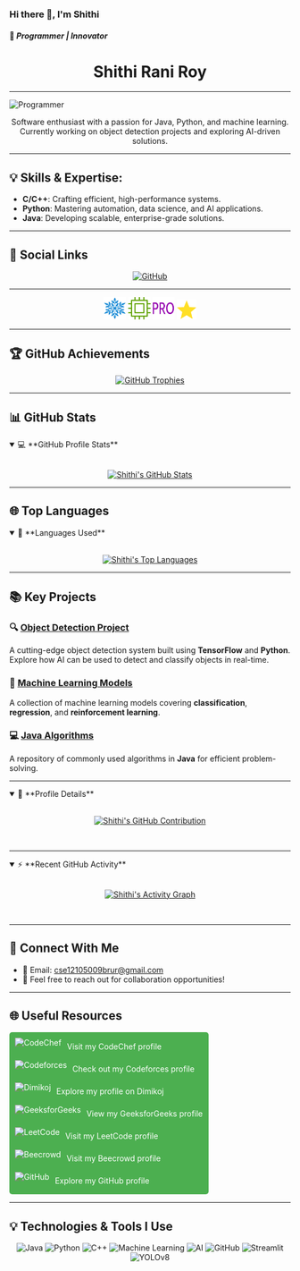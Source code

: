 ### Hi there 👋, I'm Shithi

#### 🌟 ***Programmer | Innovator***

<h1 align="center">Shithi Rani Roy</h1>

---

![Programmer](https://arturssmirnovs.github.io/github-profile-readme-generator/images/banner.png)

<p align="center">Software enthusiast with a passion for Java, Python, and machine learning. Currently working on object detection projects and exploring AI-driven solutions.</p>

---

## 💡 **Skills & Expertise**:

- **C/C++**: Crafting efficient, high-performance systems.
- **Python**: Mastering automation, data science, and AI applications.
- **Java**: Developing scalable, enterprise-grade solutions.

---

## 🔗 **Social Links**

<p align="center">
  <a href="https://github.com/Shithi14"><img src="https://img.shields.io/badge/-GitHub-%23121011?style=flat-square&logo=github&logoColor=white" alt="GitHub"></a>
</p>

---

<p align="center">
  <a href='https://archiveprogram.github.com/'><img src='https://raw.githubusercontent.com/acervenky/animated-github-badges/master/assets/acbadge.gif' width='40' height='40'></a>
  <a href='https://docs.github.com/en/developers'><img src='https://raw.githubusercontent.com/acervenky/animated-github-badges/master/assets/devbadge.gif' width='40' height='40'></a>
  <a href='https://github.com/pricing'><img src='https://raw.githubusercontent.com/acervenky/animated-github-badges/master/assets/pro.gif' width='40' height='40'></a>
  <a href='https://stars.github.com/'><img src='https://raw.githubusercontent.com/acervenky/animated-github-badges/master/assets/starbadge.gif' width='35' height='35'></a>
</p>

---

## 🏆 **GitHub Achievements**

<p align="center">
  <a href="https://github.com/ryo-ma/github-profile-trophy">
    <img src="https://github-profile-trophy.vercel.app/?username=Shithi14&theme=gruvbox&column=8&bg_color=000000" alt="GitHub Trophies">
  </a>
</p>


---

## 📊 **GitHub Stats**

<details open> 
  <summary>💻 **GitHub Profile Stats**</summary> 
  <br/> 
  <p align="center"> 
    <a href="https://github.com/Shithi14"> 
      <img alt="Shithi's GitHub Stats" src="https://github-readme-stats.vercel.app/api?username=Shithi14&show_icons=true&count_private=true&theme=tokyonight&hide_border=true&bg_color=0D1117&title_color=58A6FF&icon_color=F8D866" height="192px"/> 
    </a> 
  </p> 
</details>

---

## 🌐 **Top Languages**

<details open> 
  <summary>📝 **Languages Used**</summary> 
  <br/> 
  <p align="center"> 
    <a href="https://github.com/Shithi14"> 
      <img alt="Shithi's Top Languages" src="https://github-readme-stats.vercel.app/api/top-langs/?username=Shithi14&langs_count=8&layout=compact&theme=tokyonight&hide_border=true&bg_color=0D1117&title_color=58A6FF&icon_color=F8D866" height="192px"/> 
    </a> 
  </p> 
</details>

---

## 📚 **Key Projects**

### 🔍 [Object Detection Project](https://github.com/Shithi14/Object-Detection)

A cutting-edge object detection system built using **TensorFlow** and **Python**. Explore how AI can be used to detect and classify objects in real-time.

### 🧠 [Machine Learning Models](https://github.com/Shithi14/Machine-Learning-Models)

A collection of machine learning models covering **classification**, **regression**, and **reinforcement learning**.

### 💻 [Java Algorithms](https://github.com/Shithi14/Java-Algorithms)

A repository of commonly used algorithms in **Java** for efficient problem-solving.

---

<details open> 
  <summary>📌 **Profile Details**</summary> 
  <br/>
  <p align="center">
    <a href="https://github.com/Shithi14">
      <img src="https://github-profile-summary-cards.vercel.app/api/cards/profile-details?username=Shithi14&theme=tokyonight" alt="Shithi's GitHub Contribution"/>
    </a>
  </p>
  <br/>
</details>

---

<details open> 
  <summary>⚡️ **Recent GitHub Activity**</summary> 
  <br/>
  <p align="center">
    <a href="https://github-readme-activity-graph.vercel.app/graph?username=Shithi14&bg_color=0D1117&color=58A6FF&line=F85D7F&point=FFFFFF&hide_border=true">
      <img alt="Shithi's Activity Graph" src="https://github-readme-activity-graph.vercel.app/graph?username=Shithi14&bg_color=0D1117&color=58A6FF&line=F85D7F&point=FFFFFF&hide_border=true"/>
    </a>
  </p>
  <br/>
</details>

---

## 📢 **Connect With Me**


- 📧 Email: [cse12105009brur@gmail.com](mailto:cse12105009brur@gmail.com)
- 💬 Feel free to reach out for collaboration opportunities!


---



## 🌐 **Useful Resources**

<div style="background-color:#4CAF50; padding: 10px; border-radius: 5px; width: fit-content;">
  <a href="https://www.codechef.com/users/shithiraniroy" target="_blank" style="display: flex; align-items: center; text-decoration: none; color: white; margin-bottom: 10px;">
    <img src="https://upload.wikimedia.org/wikipedia/commons/0/0d/CodeChef_logo.png" alt="CodeChef" style="height:30px; margin-right:10px;"/> Visit my CodeChef profile
  </a>
  
  <a href="https://codeforces.com/profile/SHITHIROY" target="_blank" style="display: flex; align-items: center; text-decoration: none; color: white; margin-bottom: 10px;">
    <img src="https://upload.wikimedia.org/wikipedia/commons/0/0f/Codeforces_logo.svg" alt="Codeforces" style="height:30px; margin-right:10px;"/> Check out my Codeforces profile
  </a>
  
  <a href="https://dimikoj.com/profile/o523?shithirani" target="_blank" style="display: flex; align-items: center; text-decoration: none; color: white; margin-bottom: 10px;">
    <img src="https://dimikoj.com/favicon.ico" alt="Dimikoj" style="height:30px; margin-right:10px;"/> Explore my profile on Dimikoj
  </a>
  
  <a href="https://www.geeksforgeeks.org/user/neelambaufmy/" target="_blank" style="display: flex; align-items: center; text-decoration: none; color: white; margin-bottom: 10px;">
    <img src="https://upload.wikimedia.org/wikipedia/commons/e/e3/GeeksforGeeks_logo.svg" alt="GeeksforGeeks" style="height:30px; margin-right:10px;"/> View my GeeksforGeeks profile
  </a>
  
  <a href="https://leetcode.com/u/ShithiRoy/" target="_blank" style="display: flex; align-items: center; text-decoration: none; color: white; margin-bottom: 10px;">
    <img src="https://upload.wikimedia.org/wikipedia/commons/a/ab/LeetCode_logo_2021.png" alt="LeetCode" style="height:30px; margin-right:10px;"/> Visit my LeetCode profile
  </a>
  
  <a href="https://judge.beecrowd.com/en/profile/820669" target="_blank" style="display: flex; align-items: center; text-decoration: none; color: white; margin-bottom: 10px;">
    <img src="https://judge.beecrowd.com/favicon.ico" alt="Beecrowd" style="height:30px; margin-right:10px;"/> Visit my Beecrowd profile
  </a>
  
  <a href="https://github.com/Shithi14" target="_blank" style="display: flex; align-items: center; text-decoration: none; color: white;">
    <img src="https://github.githubassets.com/images/modules/logos_page/GitHub-Mark.png" alt="GitHub" style="height:30px; margin-right:10px;"/> Explore my GitHub profile
  </a>
</div>
 







---

## 💡 **Technologies & Tools I Use**

<p align="center">
  <img alt="Java" src="https://img.shields.io/badge/Java-%23F8B40A.svg?&style=for-the-badge&logo=java&logoColor=white&color=black" />
  <img alt="Python" src="https://img.shields.io/badge/Python-%233776AB.svg?&style=for-the-badge&logo=python&logoColor=white&color=black" />
  <img alt="C++" src="https://img.shields.io/badge/C%2B%2B-%2300599C.svg?&style=for-the-badge&logo=c%2B%2B&logoColor=white&color=black" />
  <img alt="Machine Learning" src="https://img.shields.io/badge/Machine_Learning-%23007ACC.svg?&style=for-the-badge&logo=python&logoColor=white&color=black" />
  <img alt="AI" src="https://img.shields.io/badge/AI-%23007ACC.svg?&style=for-the-badge&logo=openai&logoColor=white&color=black" />
  <img alt="GitHub" src="https://img.shields.io/badge/GitHub-%23121011.svg?&style=for-the-badge&logo=github&logoColor=white&color=black" />
  <img alt="Streamlit" src="https://img.shields.io/badge/Streamlit-%23398D49.svg?&style=for-the-badge&logo=streamlit&logoColor=white&color=black" />
  <img alt="YOLOv8" src="https://img.shields.io/badge/YOLOv8-%232D3748.svg?&style=for-the-badge&logo=python&logoColor=white&color=black" />
</p>


